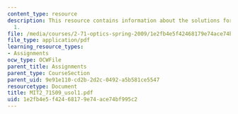 ```yaml
---
content_type: resource
description: This resource contains information about the solutions for problem set
  1.
file: /media/courses/2-71-optics-spring-2009/1e2fb4e5f42468179e74ace74bf995c2_MIT2_71S09_usol1.pdf
file_type: application/pdf
learning_resource_types:
- Assignments
ocw_type: OCWFile
parent_title: Assignments
parent_type: CourseSection
parent_uid: 9e91e110-cd2b-2d2c-0492-a5b581ce5547
resourcetype: Document
title: MIT2_71S09_usol1.pdf
uid: 1e2fb4e5-f424-6817-9e74-ace74bf995c2
---
```

